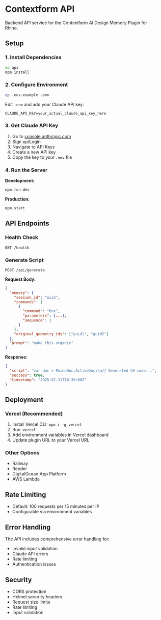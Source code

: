 # Contextform API

Backend API service for the Contextform AI Design Memory Plugin for Rhino.

## Setup

### 1. Install Dependencies
```bash
cd api
npm install
```

### 2. Configure Environment
```bash
cp .env.example .env
```

Edit `.env` and add your Claude API key:
```
CLAUDE_API_KEY=your_actual_claude_api_key_here
```

### 3. Get Claude API Key
1. Go to [console.anthropic.com](https://console.anthropic.com/)
2. Sign up/Login
3. Navigate to API Keys
4. Create a new API key
5. Copy the key to your `.env` file

### 4. Run the Server

**Development:**
```bash
npm run dev
```

**Production:**
```bash
npm start
```

## API Endpoints

### Health Check
```
GET /health
```

### Generate Script
```
POST /api/generate
```

**Request Body:**
```json
{
  "memory": {
    "session_id": "uuid",
    "commands": [
      {
        "command": "Box",
        "parameters": {...},
        "sequence": 1
      }
    ],
    "original_geometry_ids": ["guid1", "guid2"]
  },
  "prompt": "make this organic"
}
```

**Response:**
```json
{
  "script": "var doc = RhinoDoc.ActiveDoc;\n// Generated C# code...",
  "success": true,
  "timestamp": "2025-07-31T10:30:00Z"
}
```

## Deployment

### Vercel (Recommended)
1. Install Vercel CLI: `npm i -g vercel`
2. Run: `vercel`
3. Add environment variables in Vercel dashboard
4. Update plugin URL to your Vercel URL

### Other Options
- Railway
- Render
- DigitalOcean App Platform
- AWS Lambda

## Rate Limiting

- Default: 100 requests per 15 minutes per IP
- Configurable via environment variables

## Error Handling

The API includes comprehensive error handling for:
- Invalid input validation
- Claude API errors
- Rate limiting
- Authentication issues

## Security

- CORS protection
- Helmet security headers
- Request size limits
- Rate limiting
- Input validation